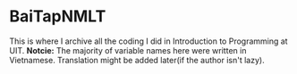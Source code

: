 # BaiTapNMLT
This is where I archive all the coding I did in Introduction to Programming at UIT.
**Notcie:** The majority of variable names here were written in Vietnamese. Translation might be added later(if the author isn't lazy).
